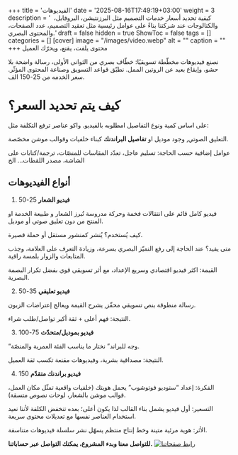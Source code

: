 +++
title = 'الفيديوهات'
date = '2025-08-16T17:49:19+03:00'
weight = 3
description = '  كيفية تحديد أسعار خدمات التصميم مثل البرزنتيشن، البروفايل، والكتالوجات عند شركتنا بناءً على عوامل رئيسية مثل تعقيد التصميم، عدد الصفحات، والمحتوى البصري.'
draft = false
hidden = true
ShowToc = false
tags = []
categories = []
[cover]
    image = "/images/video.webp"
    alt = ""
    caption = ""
+++
محتوى يلفت، يقنع، ويحرّك العميل

نصنع فيديوهات مخطّطة تسويقيًا: خطّاف بصري من الثواني الأولى، رسالة واضحة بلا حشو، وإيقاع بعيد عن الروتين الممل. نطبّق قواعد التسويق وصناعة المحتوى المؤثّر. سعر الخدمه من 25-150 الف.

# كيف يتم تحديد السعر؟

على اساس كمية ونوع التفاصيل امطلوبه بالفيديو. واكو عناصر ترفع التكلفة مثل:

التعليق الصوتي, وجود موديل او **تفاصيل البراندنك** كبناء خلفيات وقوالب موشن مخصّصة.

عوامل إضافية حسب الحاجة: تسليم عاجل، تعدّد المقاسات للمنصّات، ترجمة/كتابات على الشاشة، مصدر اللقطات… الخ

## أنواع الفيديوهات
1. **فيديو الشعار** 25-50 

فيديو كامل قائم على انتقالات فخمة وحركة مدروسة تُبرز الشعار و طبيعة الخدمة او المنتج من دون تعليق صوتي أو موديل.

كيف يُستخدم؟ يُنشر كمنشور مستقل أو حملة قصيرة.

متى يفيد؟ عند الحاجة إلى رفع التميّز البصري بسرعة، وزيادة التعرف على العلامة، وجذب المتابعات والزوار بلمسة راقية.

القيمة: اكثر فيديو اقتصادي وسريع الإعداد، مع أثر تسويقي قوي بفضل تكرار البصمة البصرية.

2. **فيديو تعليقي** 35-50 

رسالة منطوقة بنص تسويقي محفّز, يشرح القيمة ويعالج إعتراضات الزبون.

النتيجة: فهم أعلى + ثقة أكبر تواصل/طلب شراء.

3. **فيديو بموديل/متحدّث** 75-100

“وجه للبراند” نختار ما يناسب الفئة العمرية والمنصّة.

النتيجة: مصداقية بشرية، وفيديوهات مقنعة تكسب ثقة العميل.

4. **فيديو براندنك متقدّم** 150

الفكرة: إعداد “ستوديو فوتوشوب” يحمل هويتك (خلفيات واقعية تمثّل مكان العمل، قوالب موشن بالشعار، لوحات نصوص متسقة).

التسعير: أول فيديو يشمل بناء القالب لذا يكون أعلى؛ بعده تنخفض الكلفة لأننا نعيد استخدام العناصر نفسها مع تعديلات محتوى سريعة.

الأثر: هوية مرئية متينة وخط إنتاج منتظم يسهّل نشر سلسلة فيديوهات متناسقة.


**للتواصل معنا وبدء المشروع، يمكنك التواصل عبر حساباتنا.**
[![رابط صفحاتنا](/images/social-media.webp)](46457657/575676/)